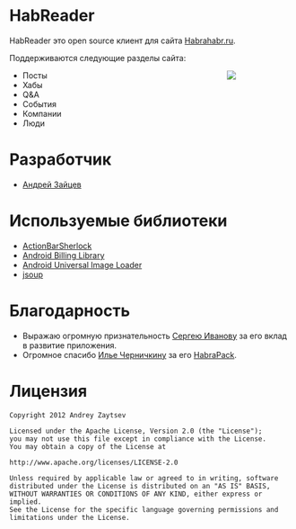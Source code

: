 HabReader
=========

HabReader это open source клиент для сайта [Habrahabr.ru](http://habrahabr.ru).

Поддерживаются следующие разделы сайта:

<a href="https://play.google.com/store/apps/details?id=net.meiolania.apps.habrahabr"><img src="http://www.android.com/images/brand/get_it_on_play_logo_large.png" align="right" style="margin: 0 100px 0 0;" /></a>

- Посты
- Хабы
- Q&A
- События
- Компании
- Люди


Разработчик
===========

- [Андрей Зайцев](http://habrahabr.ru/users/aeinsam/)


Используемые библиотеки
=======================

- [ActionBarSherlock](https://github.com/JakeWharton/ActionBarSherlock)
- [Android Billing Library](https://github.com/robotmedia/AndroidBillingLibrary)
- [Android Universal Image Loader](https://github.com/nostra13/Android-Universal-Image-Loader)
- [jsoup](https://github.com/jhy/jsoup)


Благодарность
=============

- Выражаю огромную признательность [Сергею Иванову](http://habrahabr.ru/users/Falcon5F/) за его вклад в развитие приложения.
- Огромное спасибо [Илье Черничкину](http://habrahabr.ru/users/INCWADRA/) за его [HabraPack](https://github.com/Incwadra/HabraPack).


Лицензия
========

	Copyright 2012 Andrey Zaytsev
	
	Licensed under the Apache License, Version 2.0 (the "License");
	you may not use this file except in compliance with the License.
	You may obtain a copy of the License at
	
	http://www.apache.org/licenses/LICENSE-2.0
	
	Unless required by applicable law or agreed to in writing, software
	distributed under the License is distributed on an "AS IS" BASIS,
	WITHOUT WARRANTIES OR CONDITIONS OF ANY KIND, either express or implied.
	See the License for the specific language governing permissions and limitations under the License.
